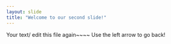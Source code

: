 ```yaml
---
layout: slide
title: "Welcome to our second slide!"
---
```

Your text/ edit this file again~~~~
Use the left arrow to go back!
